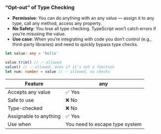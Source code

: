 ### **“Opt-out” of Type Checking**

- **Permissive**: You can do anything with an any value — assign it to any type, call any method, access any property.
- **No Safety**: You lose all type checking. TypeScript won’t catch errors if you’re misusing the value.
- **Use case**: When you’re integrating with code you don’t control (e.g., third-party libraries) and need to quickly bypass type checks.

```typescript
let value: any = 'hello'

value.trim() // ✅ allowed
value() // ✅ allowed, even if it's not a function
let num: number = value // ✅ allowed, no checks
```

| **Feature**            | any                            |
| ---------------------- | ------------------------------ |
| Accepts any value      | ✅ Yes                         |
| Safe to use            | ❌ No                          |
| Type-checked           | ❌ No                          |
| Assignable to anything | ✅ Yes                         |
| Use when               | You need to escape type system |
